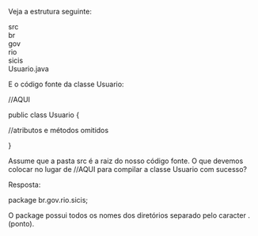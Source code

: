Veja a estrutura seguinte:

src<br>
  br<br>
    gov<br>
      rio<br>
        sicis<br>
          Usuario.java<br>

E o código fonte da classe Usuario:

//AQUI

public class Usuario {

  //atributos e métodos omitidos

}

Assume que a pasta src é a raiz do nosso código fonte. O que devemos colocar no lugar de //AQUI para compilar a classe Usuario com sucesso?

Resposta:

package br.gov.rio.sicis;


O package possui todos os nomes dos diretórios separado pelo caracter . (ponto).